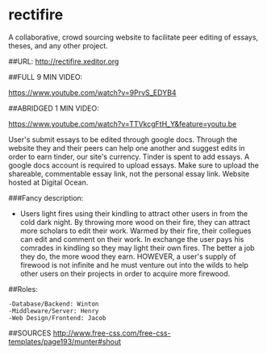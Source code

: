 # rectifire
A collaborative, crowd sourcing website to facilitate peer editing of essays, theses, and any other project. 

##URL: http://rectifire.xeditor.org

##FULL 9 MIN VIDEO:

https://www.youtube.com/watch?v=9PrvS_EDYB4

##ABRIDGED 1 MIN VIDEO:

https://www.youtube.com/watch?v=TTVkcgFtH_Y&feature=youtu.be

User's submit essays to be edited through google docs. Through the website they and their peers can help one another and suggest edits in order to earn tinder, our site's currency. Tinder is spent to add essays. A google docs account is required to upload essays. Make sure to upload the shareable, commentable essay link, not the personal essay link. Website hosted at Digital Ocean.


###Fancy description: 
* Users light fires using their kindling to attract other users in from the cold dark night. By throwing more wood on their fire, they can attract more scholars to edit their work. Warmed by their fire, their collegues can edit and comment on their work. In exchange the user pays his comrades in kindling so they may light their own fires. The better a job they do, the more wood they earn. HOWEVER, a user's supply of firewood is not infinite and he must venture out into the wilds to help other users on their projects in order to acquire more firewood. 


  
##Roles:

    -Database/Backend: Winton
    -Middleware/Server: Henry
    -Web Design/Frontend: Jacob

##SOURCES
http://www.free-css.com/free-css-templates/page193/munter#shout
